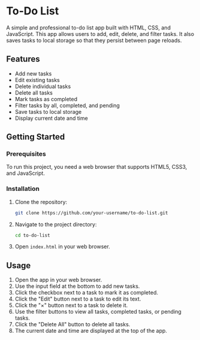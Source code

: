 # To-Do List

A simple and professional to-do list app built with HTML, CSS, and JavaScript. This app allows users to add, edit, delete, and filter tasks. It also saves tasks to local storage so that they persist between page reloads.

## Features

- Add new tasks
- Edit existing tasks
- Delete individual tasks
- Delete all tasks
- Mark tasks as completed
- Filter tasks by all, completed, and pending
- Save tasks to local storage
- Display current date and time

## Getting Started

### Prerequisites

To run this project, you need a web browser that supports HTML5, CSS3, and JavaScript.

### Installation

1. Clone the repository:
    ```sh
    git clone https://github.com/your-username/to-do-list.git
    ```
2. Navigate to the project directory:
    ```sh
    cd to-do-list
    ```
3. Open `index.html` in your web browser.

## Usage

1. Open the app in your web browser.
2. Use the input field at the bottom to add new tasks.
3. Click the checkbox next to a task to mark it as completed.
4. Click the "Edit" button next to a task to edit its text.
5. Click the "×" button next to a task to delete it.
6. Use the filter buttons to view all tasks, completed tasks, or pending tasks.
7. Click the "Delete All" button to delete all tasks.
8. The current date and time are displayed at the top of the app.
